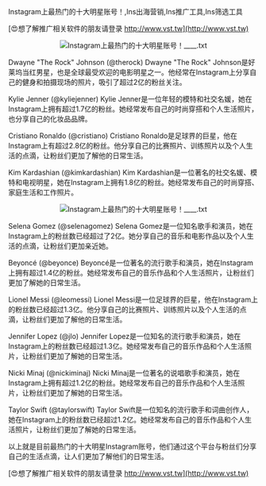 Instagram上最热门的十大明星账号！,Ins出海营销,Ins推广工具,Ins筛选工具

[😍想了解推广相关软件的朋友请登录 http://www.vst.tw](http://www.vst.tw)

 <center><img src="https://vst.tw/MP4/tuiguang/png/3.png" alt="Instagram上最热门的十大明星账号！____.txt"></center>

Dwayne "The Rock" Johnson (@therock)
Dwayne "The Rock" Johnson是好莱坞当红男星，也是全球最受欢迎的电影明星之一。他经常在Instagram上分享自己的健身和拍摄现场的照片，吸引了超过2亿的粉丝关注。

Kylie Jenner (@kyliejenner)
Kylie Jenner是一位年轻的模特和社交名媛，她在Instagram上拥有超过1.7亿的粉丝。她经常发布自己的时尚穿搭和个人生活照片，也分享自己的化妆品品牌。

Cristiano Ronaldo (@cristiano)
Cristiano Ronaldo是足球界的巨星，他在Instagram上有超过2.8亿的粉丝。他分享自己的比赛照片、训练照片以及个人生活的点滴，让粉丝们更加了解他的日常生活。

Kim Kardashian (@kimkardashian)
Kim Kardashian是一位著名的社交名媛、模特和电视明星，她在Instagram上拥有1.8亿的粉丝。她经常发布自己的时尚穿搭、家庭生活和工作照片。

 <center><img src="https://vst.tw/MP4/tuiguang/png/8.png" alt="Instagram上最热门的十大明星账号！____.txt"></center>

Selena Gomez (@selenagomez)
Selena Gomez是一位知名歌手和演员，她在Instagram上的粉丝数已经超过了2亿。她分享自己的音乐和电影作品以及个人生活的点滴，让粉丝们更加亲近她。

Beyoncé (@beyonce)
Beyoncé是一位著名的流行歌手和演员，她在Instagram上拥有超过1.4亿的粉丝。她经常发布自己的音乐作品和个人生活照片，让粉丝们更加了解她的日常生活。

Lionel Messi (@leomessi)
Lionel Messi是一位足球界的巨星，他在Instagram上的粉丝数已经超过1.3亿。他分享自己的比赛照片、训练照片以及个人生活的点滴，让粉丝们更加了解他的日常生活。

Jennifer Lopez (@jlo)
Jennifer Lopez是一位知名的流行歌手和演员，她在Instagram上的粉丝数已经超过1.3亿。她经常发布自己的音乐作品和个人生活照片，让粉丝们更加了解她的日常生活。

Nicki Minaj (@nickiminaj)
Nicki Minaj是一位著名的说唱歌手和演员，她在Instagram上拥有超过1.2亿的粉丝。她经常发布自己的音乐作品和个人生活照片，让粉丝们更加了解她的日常生活。

Taylor Swift (@taylorswift)
Taylor Swift是一位知名的流行歌手和词曲创作人，她在Instagram上的粉丝数已经超过1.2亿。她经常发布自己的音乐作品和个人生活照片，让粉丝们更加了解她的日常生活。

以上就是目前最热门的十大明星Instagram账号，他们通过这个平台与粉丝们分享自己的生活点滴，让人们更加了解他们的日常生活。

[😍想了解推广相关软件的朋友请登录 http://www.vst.tw](http://www.vst.tw)



